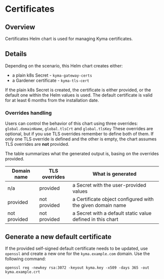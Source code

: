 # Certificates

## Overview

Certificates Helm chart is used for managing Kyma certificates.

## Details

Depending on the scenario, this Helm chart creates either:
- a plain k8s Secret - `kyma-gateway-certs`
- a Gardener certificate - `kyma-tls-cert`

If the plain k8s Secret is created, the certificate is either provided, or the default one within the Helm values is used. The default certificate is valid for at least 6 months from the installation date.

### Overrides handling

Users can control the behavior of this chart using three overrides: `global.domainName`, `global.tlsCrt` and `global.tlsKey`
These overrides are optional, but if you use TLS overrides remember to define both of them. If only one TLS override is defined and the other is empty, the chart assumes TLS overrides are **not** provided.

The table summarizes what the generated output is, basing on the overrides provided.

| Domain name | TLS overrides | What is generated |
|--|--|--|
| n/a | provided | a Secret with the user-provided values |
| provided | not provided | a Certificate object configured with the given domain name |
| not provided | not provided | a Secret with a default static value defined in this chart |

## Generate a new default certificate
If the provided self-signed default certificate needs to be updated, use `openssl` and create a new one for the `kyma.example.com` domain. Use the following command:
 ```
openssl req -newkey rsa:3072 -keyout kyma.key -x509 -days 365 -out kyma.example.crt
 ```



